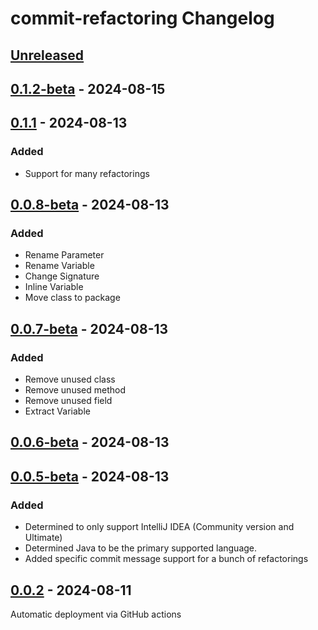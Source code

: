 <!-- Keep a Changelog guide -> https://keepachangelog.com -->

# commit-refactoring Changelog

## [Unreleased]

## [0.1.2-beta] - 2024-08-15

[Unreleased]: https://github.com/nymann/commit-refactoring/compare/v0.1.1...HEAD

## [0.1.1] - 2024-08-13

### Added

- Support for many refactorings

## [0.0.8-beta] - 2024-08-13

### Added

- Rename Parameter
- Rename Variable
- Change Signature
- Inline Variable
- Move class to package

## [0.0.7-beta] - 2024-08-13

### Added

- Remove unused class
- Remove unused method
- Remove unused field
- Extract Variable

## [0.0.6-beta] - 2024-08-13

## [0.0.5-beta] - 2024-08-13

### Added

- Determined to only support IntelliJ IDEA (Community version and Ultimate)
- Determined Java to be the primary supported language.
- Added specific commit message support for a bunch of refactorings

## [0.0.2] - 2024-08-11

Automatic deployment via GitHub actions

[Unreleased]: https://github.com/nymann/commit-refactoring/compare/v0.1.2-beta...HEAD

[0.1.2-beta]: https://github.com/nymann/commit-refactoring/compare/v0.1.1...v0.1.2-beta

[0.1.1]: https://github.com/nymann/commit-refactoring/compare/v0.0.8-beta...v0.1.1

[0.0.8-beta]: https://github.com/nymann/commit-refactoring/compare/v0.0.7-beta...v0.0.8-beta

[0.0.7-beta]: https://github.com/nymann/commit-refactoring/compare/v0.0.6-beta...v0.0.7-beta

[0.0.6-beta]: https://github.com/nymann/commit-refactoring/compare/v0.0.5-beta...v0.0.6-beta

[0.0.5-beta]: https://github.com/nymann/commit-refactoring/compare/v0.0.2...v0.0.5-beta

[0.0.2]: https://github.com/nymann/commit-refactoring/commits/v0.0.2
